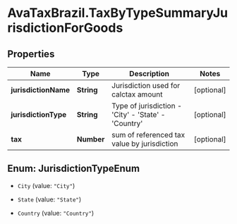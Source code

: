 # AvaTaxBrazil.TaxByTypeSummaryJurisdictionForGoods

## Properties
Name | Type | Description | Notes
------------ | ------------- | ------------- | -------------
**jurisdictionName** | **String** | Jurisdiction used for calctax amount | [optional] 
**jurisdictionType** | **String** | Type of jurisdiction - &#39;City&#39; - &#39;State&#39; - &#39;Country&#39;  | [optional] 
**tax** | **Number** | sum of referenced tax value by jurisdiction | [optional] 


<a name="JurisdictionTypeEnum"></a>
## Enum: JurisdictionTypeEnum


* `City` (value: `"City"`)

* `State` (value: `"State"`)

* `Country` (value: `"Country"`)




